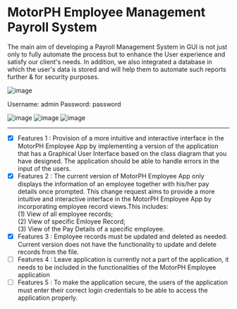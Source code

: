 # MotorPH Employee Management Payroll System

The main aim of developing a Payroll Management System in GUI is not just only to fully automate the process but to enhance the User experience
and satisfy our client's needs. In addition, we also integrated a database in which the user's data is stored and will help them to automate such reports further & for security purposes.

![image](https://github.com/eliakimset/MO-IT103-A1101-CP2-Group-4/assets/161408413/5c6f80b7-2fd8-4938-938b-00868f77a08c)

Username: admin
Password: password

![image](https://github.com/eliakimset/MO-IT103-A1101-CP2-Group-4/assets/161408413/3d6cf382-044d-4273-936c-5afa2313273f)
![image](https://github.com/eliakimset/MO-IT103-A1101-CP2-Group-4/assets/161408413/cf407713-0d34-4a53-ad9f-4565d0c86208)
![image](https://github.com/eliakimset/MO-IT103-A1101-CP2-Group-4/assets/161408413/651f6ec7-5b8c-480e-a378-807204839b3c)

-------------------------------------------------------------------------------------------------------------------------------------------------------------------
- [x] Features 1 : Provision of a more intuitive and interactive interface in the MotorPH Employee App by implementing a version of the application that has a Graphical User Interface based on the class diagram that you have designed. The application should be able to handle errors in the input of the users.
- [x] Features 2 : The current version of MotorPH Employee App only displays the information of an employee together with his/her pay details once prompted. This change request aims to provide a more intuitive and interactive interface in the MotorPH Employee App by incorporating employee record views.This includes:  
(1) View of all employee records;  
(2) View of specific Emloyee Record;  
(3) View of the Pay Details of a specific employee.
- [x] Features 3 : Employee records must be updated and deleted as needed. Current version does not have the functionality to update and delete records from the file.
- [ ] Features 4 : Leave application is currently not a part of the application, it needs to be included in the functionalities of the MotorPH Employee application
- [ ] Features 5 : To make the application secure, the users of the application must enter their correct login credentials to be able to access the application properly.
